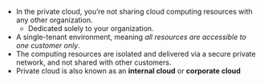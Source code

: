 - In the private cloud, you’re not sharing cloud computing resources with any other organization.
	-  Dedicated solely to your organization.
- A single-tenant environment, meaning *all resources are accessible to one customer only*.
- The computing resources are isolated and delivered via a secure private network, and not shared with other customers.
- Private cloud is also known as an **internal cloud** or **corporate cloud**